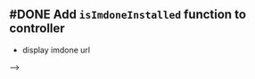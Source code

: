 ## #DONE Add `isImdoneInstalled` function to controller
- display imdone url
<!-- 
#task
created:2023-10-06T02:17:57.881Z
group:"Ungrouped Tasks"
story-id:open-imdone-from-the-cli
task-id:Ic0yM
order:-10
completed:2023-10-06T03:12:18.253Z
-->
-->